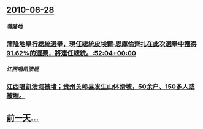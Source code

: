 ## [2010-06-28](/zh/news/2010/06/28/index.md)

##### 蒲隆地
### [ 蒲隆地舉行總統選舉，現任總統皮埃爾·恩庫倫齊扎在此次選舉中獲得91.62%的選票，將連任總統。:52:04+00:00](/zh/news/2010/06/28/蒲隆地舉行總統選舉-現任總統皮埃爾-恩庫倫齊扎在此次選舉中獲得9162-的選票-將連任總統-52-04-00-00.md)
##### 江西唱凯溃堤
### [ 江西唱凯溃堤被堵；贵州关岭县发生山体滑坡，50余户、150多人或被埋。](/zh/news/2010/06/28/江西唱凯溃堤被堵-贵州关岭县发生山体滑坡-50余户-150多人或被埋.md)
## [前一天...](/zh/news/2010/06/24/index.md)

